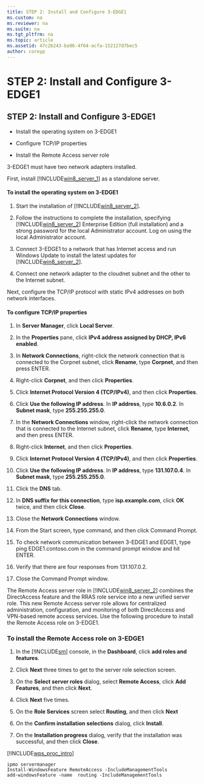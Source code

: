 ```yaml
---
title: STEP 2: Install and Configure 3-EDGE1
ms.custom: na
ms.reviewer: na
ms.suite: na
ms.tgt_pltfrm: na
ms.topic: article
ms.assetid: 47c2b243-ba96-4f64-acfa-152127d7bec5
author: coreyp
---
```

# STEP 2: Install and Configure 3-EDGE1
  
## STEP 2: Install and Configure 3\-EDGE1  
  
-   Install the operating system on 3\-EDGE1  
  
-   Configure TCP\/IP properties  
  
-   Install the Remote Access server role  
  
3\-EDGE1 must have two network adapters installed.  
  
First, install [!INCLUDE[win8_server_1](../Token/win8_server_1_md.md)] as a standalone server.  
  
#### To install the operating system on 3\-EDGE1  
  
1.  Start the installation of [!INCLUDE[win8_server_2](../Token/win8_server_2_md.md)].  
  
2.  Follow the instructions to complete the installation, specifying [!INCLUDE[win8_server_2](../Token/win8_server_2_md.md)] Enterprise Edition \(full installation\) and a strong password for the local Administrator account. Log on using the local Administrator account.  
  
3.  Connect 3\-EDGE1 to a network that has Internet access and run Windows Update to install the latest updates for [!INCLUDE[win8_server_2](../Token/win8_server_2_md.md)].  
  
4.  Connect one network adapter to the cloudnet subnet and the other to the Internet subnet.  
  
Next, configure the TCP\/IP protocol with static IPv4 addresses on both network interfaces.  
  
#### To configure TCP\/IP properties  
  
1.  In **Server Manager**, click **Local Server**.  
  
2.  In the **Properties** pane, click **IPv4 address assigned by DHCP, IPv6 enabled**.  
  
3.  In **Network Connections**, right\-click the network connection that is connected to the Corpnet subnet, click **Rename**, type **Corpnet**, and then press ENTER.  
  
4.  Right\-click **Corpnet**, and then click **Properties**.  
  
5.  Click **Internet Protocol Version 4 \(TCP\/IPv4\)**, and then click **Properties**.  
  
6.  Click **Use the following IP address**. In **IP address**, type **10.6.0.2**. In **Subnet mask**, type **255.255.255.0**.  
  
7.  In the **Network Connections** window, right\-click the network connection that is connected to the Internet subnet, click **Rename**, type **Internet**, and then press ENTER.  
  
8.  Right\-click **Internet**, and then click **Properties**.  
  
9. Click **Internet Protocol Version 4 \(TCP\/IPv4\)**, and then click **Properties**.  
  
10. Click **Use the following IP address**. In **IP address**, type **131.107.0.4**. In **Subnet mask**, type **255.255.255.0**.  
  
11. Click the **DNS** tab.  
  
12. In **DNS suffix for this connection**, type **isp.example.com**, click **OK** twice, and then click **Close**.  
  
13. Close the **Network Connections** window.  
  
14. From the Start screen, type command, and then click Command Prompt.  
  
15. To check network communication between 3\-EDGE1 and EDGE1, type ping EDGE1.contoso.com in the command prompt window and hit ENTER.  
  
16. Verify that there are four responses from 131.107.0.2.  
  
17. Close the Command Prompt window.  
  
The Remote Access server role in [!INCLUDE[win8_server_2](../Token/win8_server_2_md.md)] combines the DirectAccess feature and the RRAS role service into a new unified server role. This new Remote Access server role allows for centralized administration, configuration, and monitoring of both DirectAccess and VPN\-based remote access services. Use the following procedure to install the Remote Access role on 3\-EDGE1.  
  
### <a name="InstallDA"></a>To install the Remote Access role on 3\-EDGE1  
  
1.  In the [!INCLUDE[sm](../Token/sm_md.md)] console, in the **Dashboard**, click **add roles and features**.  
  
2.  Click **Next** three times to get to the server role selection screen.  
  
3.  On the **Select server roles** dialog, select **Remote Access**, click **Add Features**, and then click **Next**.  
  
4.  Click **Next** five times.  
  
5.  On the **Role Services** screen select **Routing**, and then click **Next**  
  
6.  On the **Confirm installation selections** dialog, click **Install**.  
  
7.  On the **Installation progress** dialog, verify that the installation was successful, and then click **Close**.  
  
[!INCLUDE[wps_proc_intro](../Token/wps_proc_intro_md.md)]  
  
```  
ipmo servermanager  
Install-WindowsFeature RemoteAccess -IncludeManagementTools  
add-windowsFeature -name  routing -IncludeManagementTools  
```  
  
